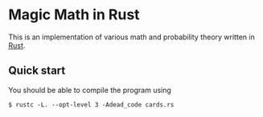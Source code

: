 # Magic Math in Rust

This is an implementation of various math and probability theory written in 
[Rust](http://www.rust-lang.org).

## Quick start

You should be able to compile the program using

	$ rustc -L. --opt-level 3 -Adead_code cards.rs



